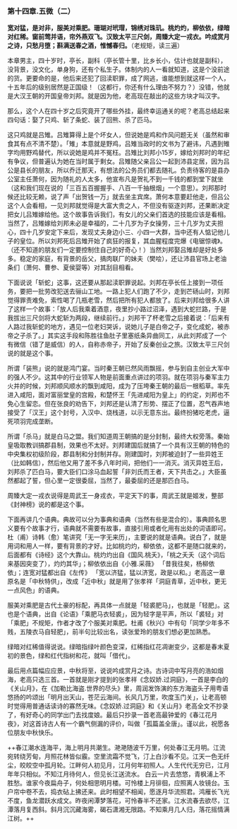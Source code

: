 ### 第十四章.五微（二）

**宽对猛，是对非，服美对乘肥。珊瑚对玳瑁，锦绣对珠玑。桃灼灼，柳依依，绿暗对红稀。窗前莺并语，帘外燕双飞。汉致太平三尺剑，周臻大定一戎衣。吟成赏月之诗，只愁月堕；斟满送春之酒，惟憾春归。**（老规矩，读三遍）

本章男主，四十岁时，亭长，副科（亭长管十里，比乡长小，估计也就是副科），没背景，没文化，单身狗，还有个私生子。体制内的人一看就知道，这是个没前途的货。更要命的是，他后来还犯了回渎职罪，成了网逃，谁能想到就这样一个人，十五年后的级别居然是正国级！（这都行，你还有什么理由不努力？）没错，他就是大汉王朝的开国皇帝刘邦。就是因为他，老高现在敲出的这些方块才叫汉字。

那么，这个人在四十岁之后究竟开了哪些外挂，最终幸运通关的呢？老高总结起来四句话：娶了只鸡、斩了条蛇、装了回熊、杀了匹马。

这只鸡就是吕雉。吕雉算得上是个坏女人，但说她是鸡和作风问题无关（虽然和审食其有点不清不楚）。「雉」本意就是野鸡，吕雉当政时的文书为了避讳，凡遇到雉字均用野鸡替代，所以说她是鸡并不冤枉。吕雉比刘邦小15岁，嫁给刘邦时的年纪有争议，但普遍认为她在当时属于剩女。吕雉随父亲吕公一起到沛县定居，因为吕公是县长的朋友，所以乔迁那天，有想法的公务员们都去随礼。负责待客的是县办公室主任萧何，因为随礼的人太多，他宣布凡是贺礼不到一千钱的都到堂下就坐（这和我们现在说的「三百五百握握手、八百一千抽根烟」一个意思）。刘邦那时候还比较无赖，说了声「出贺钱一万」就去坐主宾席。萧何本意要赶他走，但吕公这个人会看相，一见刘邦就觉得是大富大贵之人，不但没有驱逐刘邦，还果断决定把女儿吕雉嫁给他。这个故事告诉我们，有女儿的父亲们首选的技能应该是看相。当然了，吕雉嫁给刘邦未必是幸福的，二十几岁为子女操劳，三十几岁为丈夫担心，四十几岁安定下来后，发现丈夫身边小三、小四一大群，当中还有人惦记他儿子的皇位。所以刘邦死后吕雉开始了疯狂的报复，其血腥程度完爆《电锯惊魂》。（还不知道的朋友们一定要控制住自己的好奇心！）当然刘邦娶吕雉却是好处多多。稳定的家庭，有背景的岳父，搞肉联厂的妹夫（樊哙），还让沛县官场上老油条们（萧何、曹参、夏侯婴等）对其刮目相看。

下面说说「斩蛇」这事，这还要从那起渎职罪说起。刘邦在亭长任上接到一项任务，要把一批劳改犯送去骊山工地。一路上犯人们跑了不少，走到芒砀山时，刘邦觉得罪责难免，索性喝了几瓶老雪，然后把所有犯人都放了。后来刘邦给很多人讲了这样一个故事：「放人后我乘着酒意，夜里抄小路过沼泽，遇到大蛇拦路，于是我拔出三尺剑将大蛇斩为两段，继续前行。」刘邦干了杯老雪之后接着说：「后来有人路过我斩蛇的地方，遇见一位老妇哭诉，说她儿子是白帝之子，变化成蛇，被赤帝之子杀了。」其实这手段和陈胜往鱼肚子里塞纸条异曲同工，从此刘邦成了一个有微信（错了是威信）的人，自称赤帝子，开始了反秦创业之旅。汉致太平三尺剑说的就是这个事。

所谓「装熊」说的就是鸿门宴。当时秦王朝已然风雨飘摇，参与到自主创业大军中的强人不少。这其中的行业领军人物是前面重点讲过的项羽。就在项羽与秦军主力火并的时候，刘邦顺风顺水的飘到咸阳，成为了压垮秦王朝的最后一根稻草。率先进入咸阳，面对富丽堂皇的宫殿，和楚怀王「先进咸阳为皇上」的约定，刘邦也不免心生留恋。但在张良的劝告下，刘邦还是认清了形势、摆正了位置，忍气吞声地接受了「汉王」这个封号，入汉中、烧栈道，以示无意东出。最终扮猪吃老虎，逼死项羽完成垄断。

所谓「杀马」就是白马之盟。我们知道周王朝搞的是分封制，最终大权旁落。秦始皇吸取教训搞郡县制，效果也不太好。刘邦建国后就搞了一个具有汉王朝的特色的中央集权初级阶段，郡县制和分封制并存。刚建国时，刘邦被迫封了一些异姓王（比如韩信），然后他又用了差不多八年时间，把他们一一消灭。消灭异姓王后，刘邦杀了匹白马，要大臣们口涂马血起誓「非刘氏而王者，天下共击之。」大臣虽然都起了誓，但心里一定很委屈，当然了，最委屈的还是那匹白马。

周臻大定一戎衣说得是周武王一身戎衣，平定天下的事，周武王就是姬发，整部《封神榜》说的都是这个事。

下面再讲几个语典。典故可以分为事典和语典（当然有些是混合的）。事典顾名思义要有个故事才行，语典就不需要有故事，直接引用或者化用有出处的词语即可。杜（甫）诗韩（愈）笔讲究「无一字无来历」，主要说的就是语典。说白了，就是用词和用人一样，要有背景的才好。比如桃灼灼，柳依依，这都不是随口就来的，后面都有《诗经》这个大靠山。桃灼灼出自《国风.桃夭》，「桃之夭夭（这个词后来基因突变了），灼灼其华」；柳依依出自《小雅.采薇》 「昔我往矣，杨柳依依」；连宽对猛都出自《左传》 「宽以济猛，猛以济宽，政是以和。」老高这一章原名是「中秋特供」，改成「近中秋」就是用了张孝祥「洞庭青草，近中秋，更无一点风色」的语典。

服美对乘肥是古代土豪的标配，再具体一点就是「轻裘肥马」，也就是「轻肥」。这也是个语典，出自《论语》「乘肥马衣轻裘」，因为轻字是平声，所以「裘轻」对「乘肥」不规矩，作者才改了个服美对乘肥。杜甫《秋兴》中有句「同学少年多不贱，五陵衣马自轻肥」，前半句比较出名，读张爱玲的朋友们想必更加熟悉。

绿暗对红稀值得说说。绿暗指绿叶颜色变深，红稀指红花凋谢变少，这都是春末夏初的景色，绿和红代指树和花，就叫「借代」。

最后用点篇幅应应景，中秋将至，说说吟成赏月之诗。古诗词中写月亮的浩如烟海，老高只选三首。一首就是刚才提到的张孝祥《念奴娇.过洞庭》，一首是李白的《关山月》，在《加勒比海盗.世界的尽头》里，周润发饰演的东方海盗头子用粤语悠扬的吟颂出「明月出天山，苍茫云海间。长风几万里，吹度玉门关」，让老高顿时觉得用普通话读诗的寡然无味。《念奴娇.过洞庭》和《关山月》老高全文不抄录了，有好奇心的同学出门去找度娘。最后只抄录一首老高最钟爱的《春江花月夜》，对这首诗古人有一个霸气侧漏的评价，叫做「孤篇盖全唐」。谨以此，祝愿各位朋友中秋快乐。

++春江潮水连海平，海上明月共潮生。滟滟随波千万里，何处春江无月明。江流宛转绕芳甸，月照花林皆似霰。空里流霜不觉飞，汀上白沙看不见。江天一色无纤尘，皎皎空中孤月轮。江畔何人初见月，江月何年初照人。人生代代无穷已，江月年年只相似。不知江月待何人，但见长江送流水。 白云一片去悠悠，青枫浦上不胜愁。谁家今夜扁舟子，何处相思明月楼。可怜楼上月徘徊，应照离人妆镜台。玉户帘中卷不去，捣衣砧上拂还来。此时相望不相闻，愿逐月华流照君。鸿雁长飞光不度，鱼龙潜跃水成文。昨夜闲潭梦落花，可怜春半不还家。江水流春去欲尽，江潭落月复西斜。斜月沉沉藏海雾，碣石潇湘无限路。不知乘月几人归，落花摇情满江树。++